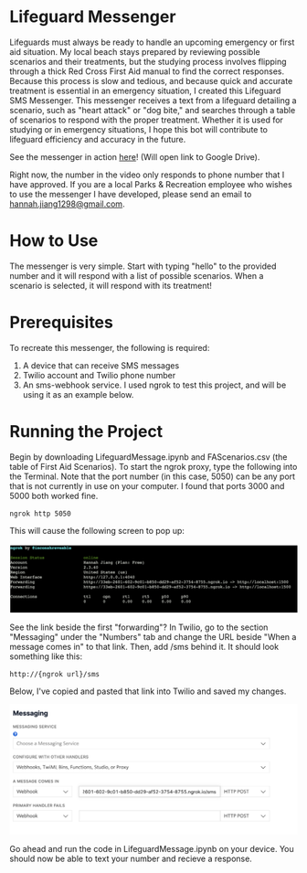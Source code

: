 # Lifeguard Messenger

Lifeguards must always be ready to handle an upcoming emergency or first aid situation. My local beach stays prepared by reviewing possible scenarios and their treatments, but the studying process involves flipping through a thick Red Cross First Aid manual to find the correct responses. Because this process is slow and tedious, and because quick and accurate treatment is essential in an emergency situation, I created this Lifeguard SMS Messenger. This messenger receives a text from a lifeguard detailing a scenario, such as "heart attack" or "dog bite," and searches through a table of scenarios to respond with the proper treatment. Whether it is used for studying or in emergency situations, I hope this bot will contribute to lifeguard efficiency and accuracy in the future.

See the messenger in action [here](https://drive.google.com/file/d/1sIkFuaLDHSfj0gsXDTpLPJaf1r3CLSGd/view?usp=sharing)! (Will open link to Google Drive). 

Right now, the number in the video only responds to phone number that I have approved. If you are a local Parks & Recreation employee who wishes to use the messenger I have developed, please send an email to hannah.jiang1298@gmail.com.

# How to Use

The messenger is very simple. Start with typing "hello" to the provided number and it will respond with a list of possible scenarios. When a scenario is selected, it will respond with its treatment!


# Prerequisites

To recreate this messenger, the following is required:

1. A device that can receive SMS messages
2. Twilio account and Twilio phone number
3. An sms-webhook service. I used ngrok to test this project, and will be using it as an example below.

# Running the Project

Begin by downloading LifeguardMessage.ipynb and FAScenarios.csv (the table of First Aid Scenarios).
To start the ngrok proxy, type the following into the Terminal. Note that the port number (in this case, 5050) can be any port that is not currently in use on your computer. I found that ports 3000 and 5000 both worked fine.

```
ngrok http 5050
```

This will cause the following screen to pop up:

![alt text](https://github.com/hannahrjiang/LifeguardMessenger/blob/main/Images/TerminalView.png "Termial View")

See the link beside the first "forwarding"? In Twilio, go to the section "Messaging" under the "Numbers" tab and change the URL beside "When a message comes in" to that link. Then, add /sms behind it. It should look something like this:

```
http://{ngrok url}/sms
```

Below, I've copied and pasted that link into Twilio and saved my changes.

![alt text](https://github.com/hannahrjiang/LifeguardMessenger/blob/main/Images/TwilioView.png "Twilio View")

Go ahead and run the code in LifeguardMessage.ipynb on your device. You should now be able to text your number and recieve a response.
